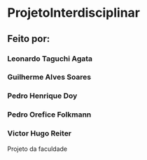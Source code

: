 # ProjetoInterdisciplinar

## Feito por:
### Leonardo Taguchi Agata
### Guilherme Alves Soares
### Pedro Henrique Doy
### Pedro Orefice Folkmann
### Victor Hugo Reiter

Projeto da faculdade 
